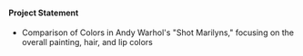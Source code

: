 #### Project Statement

- Comparison of Colors in Andy Warhol's "Shot Marilyns," focusing on the overall painting, hair, and lip colors
